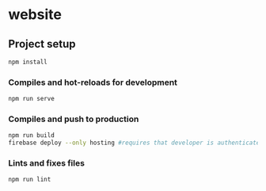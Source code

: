 # website

## Project setup
```bash
npm install
```

### Compiles and hot-reloads for development
```bash
npm run serve
```

### Compiles and push to production
```bash
npm run build
firebase deploy --only hosting #requires that developer is authenticated and has access to Firebase project
```

### Lints and fixes files
```bash
npm run lint
```
